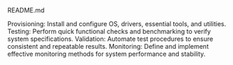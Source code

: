 README.md  

Provisioning: Install and configure OS, drivers, essential tools, and utilities.
Testing: Perform quick functional checks and benchmarking to verify system specifications.
Validation: Automate test procedures to ensure consistent and repeatable results.
Monitoring: Define and implement effective monitoring methods for system performance and stability.  
